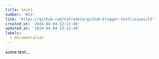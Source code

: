 ```yaml
---
title: test3
number: '#13'
link: 'https://github.com/toFrankie/github-blogger-test/issues/13'
created_at: '2024-04-04 22:13:46'
updated_at: '2024-04-04 22:22:40'
labels:
  - documentation
---
```

some text...
